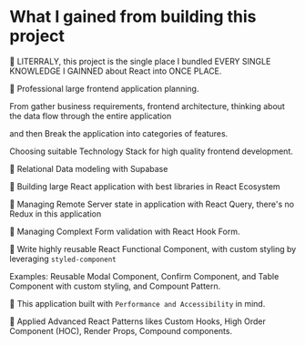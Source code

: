 # What I gained from building this project

🔵 LITERRALY, this project is the single place I bundled EVERY SINGLE KNOWLEDGE I GAINNED about React into ONCE PLACE.

🔵 Professional large frontend application planning.

From gather business requirements, frontend architecture, thinking about the data flow through the entire application

and then Break the application into categories of features.

Choosing suitable Technology Stack for high quality frontend development.

🔵 Relational Data modeling with Supabase

🔵 Building large React application with best libraries in React Ecosystem

🔵 Managing Remote Server state in application with React Query, there's no Redux in this application

🔵 Managing Complext Form validation with React Hook Form.

🔵 Write highly reusable React Functional Component, with custom styling by leveraging `styled-component`

Examples: Reusable Modal Component, Confirm Component, and Table Component with custom styling, and Compount Pattern.

🔵 This application built with `Performance and Accessibility` in mind.

🔵 Applied Advanced React Patterns likes Custom Hooks, High Order Component (HOC), Render Props, Compound components.

